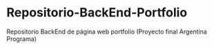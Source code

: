 # Repositorio-BackEnd-Portfolio
Repositorio BackEnd de página web portfolio (Proyecto final Argentina Programa)
